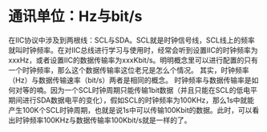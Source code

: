 # 通讯单位：Hz与bit/s

​		在IIC协议中涉及到两根线：SCL与SDA。SCL就是时钟信号线，SCL线上的频率就叫时钟频率。在对IIC总线进行学习与使用时，经常会听到设置IIC的时钟频率为xxxHz，或者设置IIC的数据传输率为xxxKbit/s。明明概念里可以进行配置的只有一个时钟频率，那么这个数据传输率这位老兄是怎么个情况。 其实，时钟频率（Hz）与数据传输速率（bit/s）两者是相同的概念。 时钟频率与数据传输率是如何对等的喃。因为一个SCL时钟周期只能传输1bit数据（并且只能在SCL的低电平期间进行SDA数据电平的变化），假如SCL的时钟频率为100KHz，那么1s中就能产生100K个SCL时钟周期，也就是说1s中可以传输100Kbit的数据。此时，可以看出时钟频率100KHz与数据传输率100Kbit/s就是一样的了。